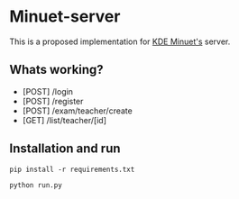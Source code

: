 # Minuet-server
This is a proposed implementation for [KDE Minuet's](https://minuet.kde.org/) server.

## Whats working?
 * [POST] /login
 * [POST] /register
 * [POST] /exam/teacher/create
 * [GET] /list/teacher/[id]
 
## Installation and run
`pip install -r requirements.txt`

`python run.py`
